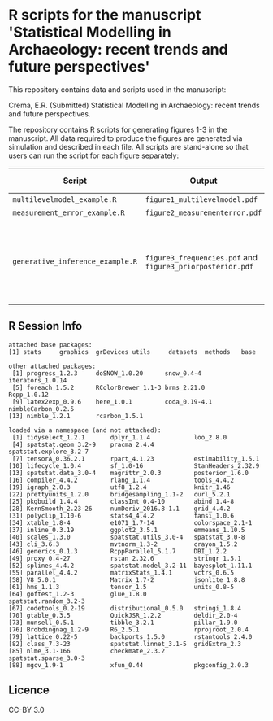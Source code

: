 # R scripts for the manuscript 'Statistical Modelling in Archaeology: recent trends and future perspectives'

This repository contains data and scripts used in the manuscript:

Crema, E.R. (Submitted) Statistical Modelling in Archaeology: recent trends and future perspectives.

The repository contains R scripts for generating figures 1-3 in the manuscript. All data required to produce the figures are generated via simulation and described in each file. All scripts are stand-alone so that users can run the script for each figure separately:

| Script                           | Output                                                     | Manuscript Figure | Approximate Runtime | Additional Notes                                                                                                                              |
|----------------------------------|------------------------------------------------------------|-------------------|---------------------|-----------------------------------------------------------------------------------------------------------------------------------------------|
| `multilevelmodel_example.R`      | `figure1_multilevelmodel.pdf`                              | Figure 1          | < 10 minutes        |  -                                                                                                                                            |
| `measurement_error_example.R`    | `figure2_measurementerror.pdf`                             | Figure 2          | < 30 minutes        |  -                                                                                                                                            |
| `generative_inference_example.R` | `figure3_frequencies.pdf` and `figure3_priorposterior.pdf` | Figure 3          | ca. 12 hours        | Runtime based on parallel computation over 25 core; Figure 3 was generated combining the two outputs on inkscape (see `figure3_combined.svg`) |


## R Session Info
```
attached base packages:
[1] stats     graphics  grDevices utils     datasets  methods   base     

other attached packages:
 [1] progress_1.2.3     doSNOW_1.0.20      snow_0.4-4         iterators_1.0.14  
 [5] foreach_1.5.2      RColorBrewer_1.1-3 brms_2.21.0        Rcpp_1.0.12       
 [9] latex2exp_0.9.6    here_1.0.1         coda_0.19-4.1      nimbleCarbon_0.2.5
[13] nimble_1.2.1       rcarbon_1.5.1     

loaded via a namespace (and not attached):
 [1] tidyselect_1.2.1       dplyr_1.1.4            loo_2.8.0             
 [4] spatstat.geom_3.2-9    pracma_2.4.4           spatstat.explore_3.2-7
 [7] tensorA_0.36.2.1       rpart_4.1.23           estimability_1.5.1    
[10] lifecycle_1.0.4        sf_1.0-16              StanHeaders_2.32.9    
[13] spatstat.data_3.0-4    magrittr_2.0.3         posterior_1.6.0       
[16] compiler_4.4.2         rlang_1.1.4            tools_4.4.2           
[19] igraph_2.0.3           utf8_1.2.4             knitr_1.46            
[22] prettyunits_1.2.0      bridgesampling_1.1-2   curl_5.2.1            
[25] pkgbuild_1.4.4         classInt_0.4-10        abind_1.4-8           
[28] KernSmooth_2.23-26     numDeriv_2016.8-1.1    grid_4.4.2            
[31] polyclip_1.10-6        stats4_4.4.2           fansi_1.0.6           
[34] xtable_1.8-4           e1071_1.7-14           colorspace_2.1-1      
[37] inline_0.3.19          ggplot2_3.5.1          emmeans_1.10.5        
[40] scales_1.3.0           spatstat.utils_3.0-4   spatstat_3.0-8        
[43] cli_3.6.3              mvtnorm_1.3-2          crayon_1.5.2          
[46] generics_0.1.3         RcppParallel_5.1.7     DBI_1.2.2             
[49] proxy_0.4-27           rstan_2.32.6           stringr_1.5.1         
[52] splines_4.4.2          spatstat.model_3.2-11  bayesplot_1.11.1      
[55] parallel_4.4.2         matrixStats_1.4.1      vctrs_0.6.5           
[58] V8_5.0.1               Matrix_1.7-2           jsonlite_1.8.8        
[61] hms_1.1.3              tensor_1.5             units_0.8-5           
[64] goftest_1.2-3          glue_1.8.0             spatstat.random_3.2-3 
[67] codetools_0.2-19       distributional_0.5.0   stringi_1.8.4         
[70] gtable_0.3.5           QuickJSR_1.2.2         deldir_2.0-4          
[73] munsell_0.5.1          tibble_3.2.1           pillar_1.9.0          
[76] Brobdingnag_1.2-9      R6_2.5.1               rprojroot_2.0.4       
[79] lattice_0.22-5         backports_1.5.0        rstantools_2.4.0      
[82] class_7.3-23           spatstat.linnet_3.1-5  gridExtra_2.3         
[85] nlme_3.1-166           checkmate_2.3.2        spatstat.sparse_3.0-3 
[88] mgcv_1.9-1             xfun_0.44              pkgconfig_2.0.3 
```

## Licence
CC-BY 3.0


